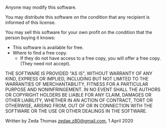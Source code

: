 Anyone may modify this software.

You may distribute this software on the condition that any recipient is informed of this license.

You may sell this software for your own profit on the condition that the person buying it knows:
  * This software is available for free.
  * Where to find a free copy.
    * If they do not have access to a free copy, you will offer a free copy. (They need not accept).

THE SOFTWARE IS PROVIDED "AS IS", WITHOUT WARRANTY OF ANY KIND, EXPRESS OR IMPLIED, INCLUDING BUT NOT LIMITED TO THE WARRANTIES OF MERCHANTABILITY, FITNESS FOR A PARTICULAR PURPOSE AND NONINFRINGEMENT. IN NO EVENT SHALL THE AUTHORS OR COPYRIGHT HOLDERS BE LIABLE FOR ANY CLAIM, DAMAGES OR OTHER LIABILITY, WHETHER IN AN ACTION OF CONTRACT, TORT OR OTHERWISE, ARISING FROM, OUT OF OR IN CONNECTION WITH THE SOFTWARE OR THE USE OR OTHER DEALINGS IN THE SOFTWARE.

Written by Zeda Thomas zedae.z80@gmail.com, 1 April 2020
